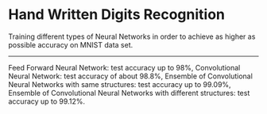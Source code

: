 # Hand Written Digits Recognition
Training different types of Neural Networks in order to achieve as higher as possible accuracy on MNIST data set.
______________________________________________________________________________________________
Feed Forward Neural Network: test accuracy up to 98%,
Convolutional Neural Network: test accuracy of about 98.8%,
Ensemble of Convolutional Neural Networks with same structures: test accuracy up to 99.09%,
Ensemble of Convolutional Neural Networks with different structures: test accuracy up to 99.12%.

